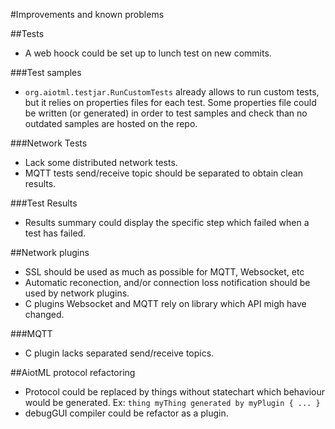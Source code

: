 #Improvements and known problems

##Tests
 * A web hoock could be set up to lunch test on new commits.

###Test samples
 * `org.aiotml.testjar.RunCustomTests` already allows to run custom tests, but it relies on properties files for each test. Some properties file could be written (or generated) in order to test samples and check than no outdated samples are hosted on the repo.

###Network Tests
 * Lack some distributed network tests.
 * MQTT tests send/receive topic should be separated to obtain clean results.

###Test Results
 * Results summary could display the specific step which failed when a test has failed.

##Network plugins
 * SSL should be used as much as possible for MQTT, Websocket, etc
 * Automatic reconection, and/or connection loss notification should be used by network plugins.
 * C plugins Websocket and MQTT rely on library which API migh have changed.

###MQTT
 * C plugin lacks separated send/receive topics.

##AiotML protocol refactoring
 * Protocol could be replaced by things without statechart which behaviour would be generated. Ex: `thing myThing generated by myPlugin { ... }`
 * debugGUI compiler could be refactor as a plugin.
